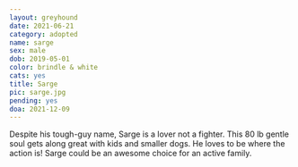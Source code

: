 ```yaml
---
layout: greyhound
date: 2021-06-21
category: adopted
name: sarge
sex: male
dob: 2019-05-01
color: brindle & white
cats: yes
title: Sarge
pic: sarge.jpg
pending: yes
doa: 2021-12-09
---
```

Despite his tough-guy name, Sarge is a lover not a fighter. This 80 lb gentle soul gets along great with kids and smaller dogs. He loves to be where the action is! Sarge could be an awesome choice for an active family.
